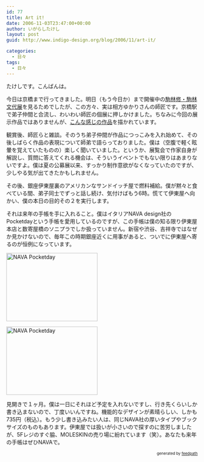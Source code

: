 ```yaml
---
id: 77
title: Art it!
date: 2006-11-03T23:47:00+00:00
author: いがらしたけし
layout: post
guid: http://www.indigo-design.org/blog/2006/11/art-it/

categories:
  - 日々
tags:
  - 日々
---
```

たけしです。こんばんは。

今日は京橋まで行ってきました。明日（もう今日か）まで開催中の[駒林修・駒林文代展](http://www.tokyoartbeat.com/event/2006/6F74)を見るためでしたが、この方々、実は相方ゆかりさんの師匠です。京橋駅で弟子仲間と合流し、わいわい師匠の個展に押しかけました。ちなみに今回の展示作品ではありませんが、[こんな感じの作品](http://home.u04.itscom.net/komabi/gallary02.html)を描かれています。

観賞後、師匠らと雑談。そのうち弟子仲間が作品につっこみを入れ始めて、その後しばらく作品の表現について師弟で語らっておりました。僕は（空腹で軽く眩暈を覚えていたものの）楽しく聞いていました。というか、展覧会で作家自身が解説し、質問に答えてくれる機会は、そういうイベントでもない限りはあまりないですよ。僕は夏の公募展以来、すっかり制作意欲がなくなっていたのですが、少しやる気が出てきたかもしれません。

その後、銀座伊東屋裏のアメリカンなサンドイッチ屋で燃料補給。僕が黙々と食べている間、弟子同士でずっと話し続け、気付けばもう6時。慌てて伊東屋へ向かい、僕の本日の目的その２を実行します。

それは来年の手帳を手に入れること。僕はイタリアNAVA design社のPocketdayという手帳を愛用しているのですが、この手帳は僕の知る限り伊東屋本店と数寄屋橋のソニプラでしか扱っていません。新宿や渋谷、吉祥寺ではなぜか見かけないので、毎年この時期銀座近くに用事があると、ついでに伊東屋へ寄るのが恒例になっています。

[<img src="http://static.flickr.com/117/287716446_ca61a48d1f_m.jpg" alt="NAVA Pocketday" border="0" height="180" width="240" />](http://www.flickr.com/photos/takeshi81/287716446/ "Photo Sharing")

[<img src="http://static.flickr.com/105/287715645_dbf969dc6c_m.jpg" alt="NAVA Pocketday" border="0" height="180" width="240" />](http://www.flickr.com/photos/takeshi81/287715645/ "Photo Sharing")

見開きで１ヶ月。僕は一日にそれほど予定を入れないですし、行き先くらいしか書き込まないので、丁度いいんですね。機能的なデザインが素晴らしい、しかも735円（税込）。もう少し書き込みたい人は、同じNAVA社の厚いタイプやブックサイズのものもあります。伊東屋では扱いが小さいので探すのに苦労しましたが、5Fレジのすぐ脇、MOLESKINの売り場に紛れています（笑）。あなたも来年の手帳はぜひNAVAで。

<div style="text-align: right;font-size: 10px">
  &nbsp;&nbsp;<span>generated by <a href="http://feedpath.jp">feedpath</a></span>
</div>
